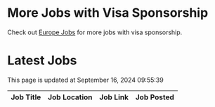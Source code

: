 # More Jobs with Visa Sponsorship

Check out [Europe Jobs](https://github.com/sureshparimi/europejobs#latest-jobs) for more jobs with visa sponsorship.

# Latest Jobs

This page is updated at September 16, 2024 09:55:39

| Job Title | Job Location | Job Link | Job Posted |
| --- | --- | --- | --- |
